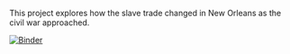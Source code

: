This project explores how the slave trade changed in New Orleans as the civil war approached. 

[![Binder](https://mybinder.org/badge_logo.svg)](https://mybinder.org/v2/gh/andrea-hayes/Research_Final_Project/HEAD)